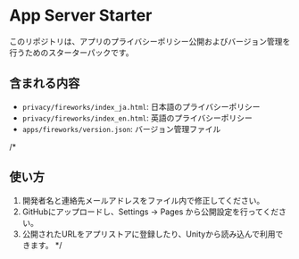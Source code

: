 # App Server Starter

このリポジトリは、アプリのプライバシーポリシー公開およびバージョン管理を行うためのスターターパックです。

## 含まれる内容
- `privacy/fireworks/index_ja.html`: 日本語のプライバシーポリシー
- `privacy/fireworks/index_en.html`: 英語のプライバシーポリシー
- `apps/fireworks/version.json`: バージョン管理ファイル

/*
## 使い方
1. 開発者名と連絡先メールアドレスをファイル内で修正してください。
2. GitHubにアップロードし、Settings → Pages から公開設定を行ってください。
3. 公開されたURLをアプリストアに登録したり、Unityから読み込んで利用できます。
*/
